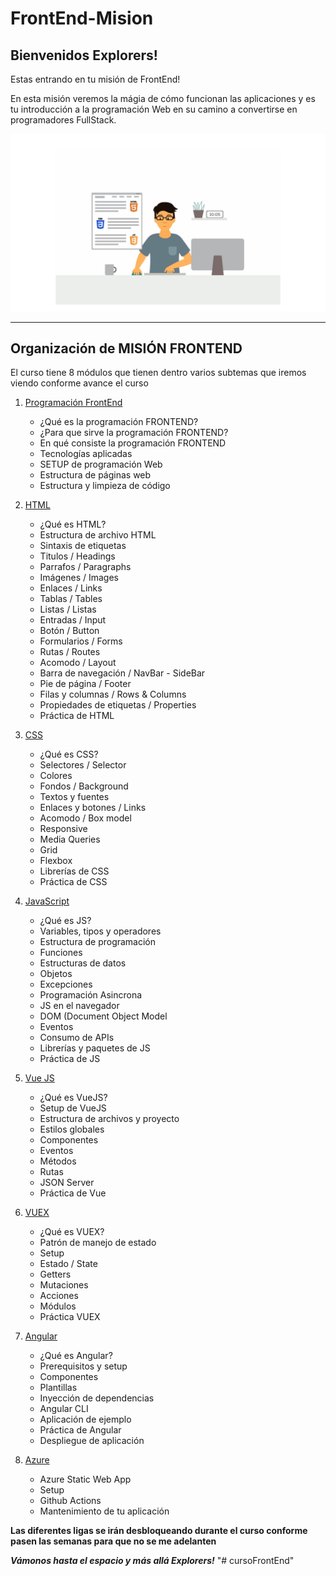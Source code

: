 # FrontEnd-Mision

## Bienvenidos Explorers!

Estas entrando en tu misión de FrontEnd!

En esta misión veremos la mágia de cómo funcionan las aplicaciones y es tu introducción a la programación Web en su camino a convertirse en programadores FullStack.

![Frontend Image](./images/frontend.gif)

---

## Organización de MISIÓN FRONTEND

El curso tiene 8 módulos que tienen dentro varios subtemas que iremos viendo conforme avance el curso

1. [Programación FrontEnd](https://github.com/romarpla/FrontEnd-Mision/tree/main/01%20-%20INTRO)
    - ¿Qué es la programación FRONTEND?
	- ¿Para que sirve la programación FRONTEND?
	- En qué consiste la programación FRONTEND
	- Tecnologías aplicadas
	- SETUP de programación Web
	- Estructura de páginas web
	- Estructura y limpieza de código

2. [HTML](https://github.com/romarpla/FrontEnd-Mision/tree/main/02%20-%20HTML)
    - ¿Qué es HTML?
	- Estructura de archivo HTML
	- Sintaxis de etiquetas
	- Titulos / Headings
	- Parrafos / Paragraphs
	- Imágenes / Images
	- Enlaces / Links
	- Tablas / Tables
	- Listas / Listas
	- Entradas / Input
	- Botón / Button
	- Formularios / Forms
	- Rutas / Routes
	- Acomodo / Layout
	- Barra de navegación / NavBar - SideBar
	- Pie de página / Footer
	- Filas y columnas / Rows & Columns
	- Propiedades de etiquetas / Properties
	- Práctica de HTML

3. [CSS](https://github.com/romarpla/FrontEnd-Mision/tree/main/03%20-%20CSS)
    - ¿Qué es CSS?
	- Selectores / Selector
	- Colores
	- Fondos / Background
	- Textos y fuentes
	- Enlaces y botones / Links
	- Acomodo / Box model
	- Responsive
	- Media Queries
	- Grid
	- Flexbox
	- Librerías de CSS
	- Práctica de CSS

4. [JavaScript](https://github.com/romarpla/FrontEnd-Mision/tree/main/04%20-%20JS)
    - ¿Qué es JS?
	- Variables, tipos y operadores
	- Estructura de programación
	- Funciones
	- Estructuras de datos
	- Objetos
	- Excepciones
	- Programación Asincrona
	- JS en el navegador
	- DOM (Document Object Model
	- Eventos
	- Consumo de APIs
	- Librerías y paquetes de JS
	- Práctica de JS

5. [Vue JS](https://github.com/romarpla/FrontEnd-Mision/tree/main/05%20-%20VUEJS)
    - ¿Qué es VueJS?
	- Setup de VueJS
	- Estructura de archivos y proyecto
	- Estilos globales
	- Componentes
	- Eventos
	- Métodos
	- Rutas
	- JSON Server
	- Práctica de Vue

6. [VUEX](https://github.com/romarpla/FrontEnd-Mision/tree/main/06%20-%20VUEX)
    - ¿Qué es VUEX?
	- Patrón de manejo de estado
	- Setup
	- Estado / State
	- Getters
	- Mutaciones
	- Acciones
	- Módulos
	- Práctica VUEX

7. [Angular](https://github.com/romarpla/FrontEnd-Mision/tree/main/07%20-%20ANGULAR)
    - ¿Qué es Angular?
	- Prerequisitos y setup
	- Componentes
	- Plantillas
	- Inyección de dependencias
	- Angular CLI
	- Aplicación de ejemplo 
	- Práctica de Angular
	- Despliegue de aplicación

8. [Azure](https://github.com/romarpla/FrontEnd-Mision/tree/main/08%20-%20AZURE)
    - Azure Static Web App
	- Setup
	- Github Actions
	- Mantenimiento de tu aplicación

**Las diferentes ligas se irán desbloqueando durante el curso conforme pasen las semanas para que no se me adelanten**

***Vámonos hasta el espacio y más allá Explorers!***
"# cursoFrontEnd" 
